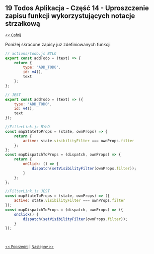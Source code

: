 ## 19 Todos Aplikacja - Część 14 - Uproszczenie zapisu funkcji wykorzystujących notacje strzałkową
<sub>[<< Cofnij](https://github.com/donatuss/Redux-Start-Egghead/blob/master/README.md)</sub><br/>

Poniżej skrócone zapisy juz zdefiniowanych funkcji        

```javascript
// actions/todo.js BYŁO
export const addTodo = (text) => {
    return {
        type: 'ADD_TODO',
        id: v4(),
        text
    };
};

// JEST
export const addTodo = (text) => ({
    type: 'ADD_TODO',
    id: v4(),
    text
});
```

```javascript
//FilterLink.js BYŁO
const mapStateToProps = (state, ownProps) => {
    return {
        active: state.visibilityFilter === ownProps.filter
    };
};
const mapDispatchToProps = (dispatch, ownProps) => {
    return {
        onClick: () => {
            dispatch(setVisibilityFilter(ownProps.filter));
        }
    };
};

//FilterLink.js JEST
const mapStateToProps = (state, ownProps) => ({
    active: state.visibilityFilter === ownProps.filter
});
const mapDispatchToProps = (dispatch, ownProps) => ({
    onClick() {
        dispatch(setVisibilityFilter(ownProps.filter));
    }
});
```
<br/>
 
 <sub>[<< Poprzedni](https://github.com/donatuss/Redux-Start-Egghead/blob/master/18-todoapps-extracting-action/README.md)
   | [Następny >>](https://github.com/donatuss/Redux-Start-Egghead/blob/master/20-.../README.md)
 </sub>